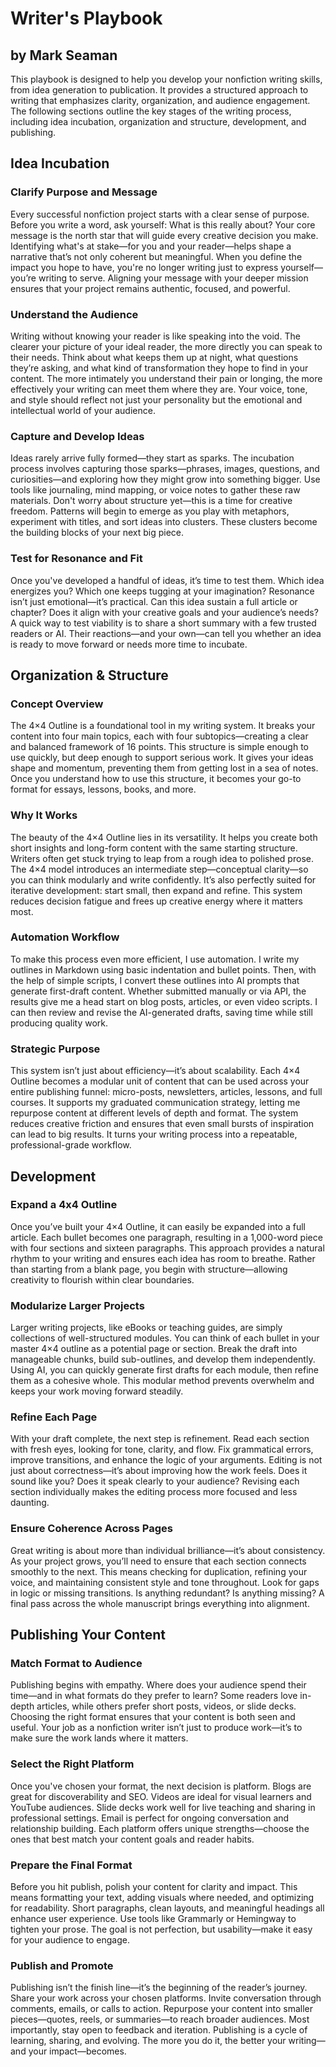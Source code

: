 # Writer's Playbook

by Mark Seaman
---

This playbook is designed to help you develop your nonfiction writing skills, from idea generation to publication. It provides a structured approach to writing that emphasizes clarity, organization, and audience engagement. The following sections outline the key stages of the writing process, including idea incubation, organization and structure, development, and publishing.

## Idea Incubation

### Clarify Purpose and Message  
Every successful nonfiction project starts with a clear sense of purpose. Before you write a word, ask yourself: What is this really about? Your core message is the north star that will guide every creative decision you make. Identifying what's at stake—for you and your reader—helps shape a narrative that’s not only coherent but meaningful. When you define the impact you hope to have, you're no longer writing just to express yourself—you’re writing to serve. Aligning your message with your deeper mission ensures that your project remains authentic, focused, and powerful.

### Understand the Audience  
Writing without knowing your reader is like speaking into the void. The clearer your picture of your ideal reader, the more directly you can speak to their needs. Think about what keeps them up at night, what questions they’re asking, and what kind of transformation they hope to find in your content. The more intimately you understand their pain or longing, the more effectively your writing can meet them where they are. Your voice, tone, and style should reflect not just your personality but the emotional and intellectual world of your audience.

### Capture and Develop Ideas  
Ideas rarely arrive fully formed—they start as sparks. The incubation process involves capturing those sparks—phrases, images, questions, and curiosities—and exploring how they might grow into something bigger. Use tools like journaling, mind mapping, or voice notes to gather these raw materials. Don't worry about structure yet—this is a time for creative freedom. Patterns will begin to emerge as you play with metaphors, experiment with titles, and sort ideas into clusters. These clusters become the building blocks of your next big piece.

### Test for Resonance and Fit  
Once you've developed a handful of ideas, it’s time to test them. Which idea energizes you? Which one keeps tugging at your imagination? Resonance isn’t just emotional—it’s practical. Can this idea sustain a full article or chapter? Does it align with your creative goals and your audience’s needs? A quick way to test viability is to share a short summary with a few trusted readers or AI. Their reactions—and your own—can tell you whether an idea is ready to move forward or needs more time to incubate.

## Organization & Structure

### Concept Overview  
The 4×4 Outline is a foundational tool in my writing system. It breaks your content into four main topics, each with four subtopics—creating a clear and balanced framework of 16 points. This structure is simple enough to use quickly, but deep enough to support serious work. It gives your ideas shape and momentum, preventing them from getting lost in a sea of notes. Once you understand how to use this structure, it becomes your go-to format for essays, lessons, books, and more.

### Why It Works  
The beauty of the 4×4 Outline lies in its versatility. It helps you create both short insights and long-form content with the same starting structure. Writers often get stuck trying to leap from a rough idea to polished prose. The 4×4 model introduces an intermediate step—conceptual clarity—so you can think modularly and write confidently. It’s also perfectly suited for iterative development: start small, then expand and refine. This system reduces decision fatigue and frees up creative energy where it matters most.

### Automation Workflow  
To make this process even more efficient, I use automation. I write my outlines in Markdown using basic indentation and bullet points. Then, with the help of simple scripts, I convert these outlines into AI prompts that generate first-draft content. Whether submitted manually or via API, the results give me a head start on blog posts, articles, or even video scripts. I can then review and revise the AI-generated drafts, saving time while still producing quality work.

### Strategic Purpose  
This system isn’t just about efficiency—it’s about scalability. Each 4×4 Outline becomes a modular unit of content that can be used across your entire publishing funnel: micro-posts, newsletters, articles, lessons, and full courses. It supports my graduated communication strategy, letting me repurpose content at different levels of depth and format. The system reduces creative friction and ensures that even small bursts of inspiration can lead to big results. It turns your writing process into a repeatable, professional-grade workflow.

## Development

### Expand a 4x4 Outline  
Once you’ve built your 4×4 Outline, it can easily be expanded into a full article. Each bullet becomes one paragraph, resulting in a 1,000-word piece with four sections and sixteen paragraphs. This approach provides a natural rhythm to your writing and ensures each idea has room to breathe. Rather than starting from a blank page, you begin with structure—allowing creativity to flourish within clear boundaries.

### Modularize Larger Projects  
Larger writing projects, like eBooks or teaching guides, are simply collections of well-structured modules. You can think of each bullet in your master 4×4 outline as a potential page or section. Break the draft into manageable chunks, build sub-outlines, and develop them independently. Using AI, you can quickly generate first drafts for each module, then refine them as a cohesive whole. This modular method prevents overwhelm and keeps your work moving forward steadily.

### Refine Each Page  
With your draft complete, the next step is refinement. Read each section with fresh eyes, looking for tone, clarity, and flow. Fix grammatical errors, improve transitions, and enhance the logic of your arguments. Editing is not just about correctness—it’s about improving how the work feels. Does it sound like you? Does it speak clearly to your audience? Revising each section individually makes the editing process more focused and less daunting.

### Ensure Coherence Across Pages  
Great writing is about more than individual brilliance—it’s about consistency. As your project grows, you’ll need to ensure that each section connects smoothly to the next. This means checking for duplication, refining your voice, and maintaining consistent style and tone throughout. Look for gaps in logic or missing transitions. Is anything redundant? Is anything missing? A final pass across the whole manuscript brings everything into alignment.

## Publishing Your Content

### Match Format to Audience  
Publishing begins with empathy. Where does your audience spend their time—and in what formats do they prefer to learn? Some readers love in-depth articles, while others prefer short posts, videos, or slide decks. Choosing the right format ensures that your content is both seen and useful. Your job as a nonfiction writer isn’t just to produce work—it’s to make sure the work lands where it matters.

### Select the Right Platform  
Once you've chosen your format, the next decision is platform. Blogs are great for discoverability and SEO. Videos are ideal for visual learners and YouTube audiences. Slide decks work well for live teaching and sharing in professional settings. Email is perfect for ongoing conversation and relationship building. Each platform offers unique strengths—choose the ones that best match your content goals and reader habits.

### Prepare the Final Format  
Before you hit publish, polish your content for clarity and impact. This means formatting your text, adding visuals where needed, and optimizing for readability. Short paragraphs, clean layouts, and meaningful headings all enhance user experience. Use tools like Grammarly or Hemingway to tighten your prose. The goal is not perfection, but usability—make it easy for your audience to engage.

### Publish and Promote  
Publishing isn’t the finish line—it’s the beginning of the reader’s journey. Share your work across your chosen platforms. Invite conversation through comments, emails, or calls to action. Repurpose your content into smaller pieces—quotes, reels, or summaries—to reach broader audiences. Most importantly, stay open to feedback and iteration. Publishing is a cycle of learning, sharing, and evolving. The more you do it, the better your writing—and your impact—becomes.